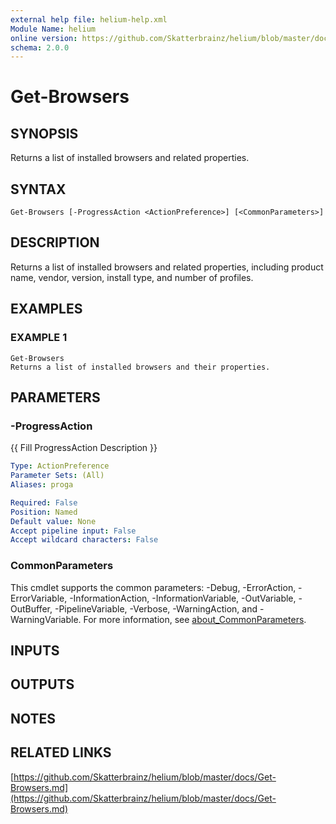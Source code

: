 ```yaml
---
external help file: helium-help.xml
Module Name: helium
online version: https://github.com/Skatterbrainz/helium/blob/master/docs/Get-Browsers.md
schema: 2.0.0
---
```


# Get-Browsers

## SYNOPSIS
Returns a list of installed browsers and related properties.

## SYNTAX

```
Get-Browsers [-ProgressAction <ActionPreference>] [<CommonParameters>]
```

## DESCRIPTION
Returns a list of installed browsers and related properties, including product name, vendor, version, install type, and number of profiles.

## EXAMPLES

### EXAMPLE 1
```
Get-Browsers
Returns a list of installed browsers and their properties.
```

## PARAMETERS

### -ProgressAction
{{ Fill ProgressAction Description }}

```yaml
Type: ActionPreference
Parameter Sets: (All)
Aliases: proga

Required: False
Position: Named
Default value: None
Accept pipeline input: False
Accept wildcard characters: False
```

### CommonParameters
This cmdlet supports the common parameters: -Debug, -ErrorAction, -ErrorVariable, -InformationAction, -InformationVariable, -OutVariable, -OutBuffer, -PipelineVariable, -Verbose, -WarningAction, and -WarningVariable. For more information, see [about_CommonParameters](http://go.microsoft.com/fwlink/?LinkID=113216).

## INPUTS

## OUTPUTS

## NOTES

## RELATED LINKS

[https://github.com/Skatterbrainz/helium/blob/master/docs/Get-Browsers.md](https://github.com/Skatterbrainz/helium/blob/master/docs/Get-Browsers.md)

